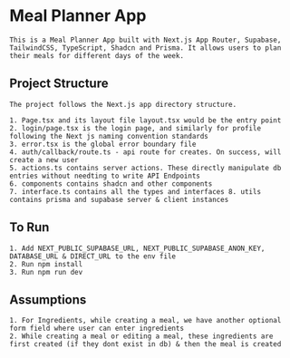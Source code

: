 # Meal Planner App

    This is a Meal Planner App built with Next.js App Router, Supabase, TailwindCSS, TypeScript, Shadcn and Prisma. It allows users to plan their meals for different days of the week.

## Project Structure

    The project follows the Next.js app directory structure.

    1. Page.tsx and its layout file layout.tsx would be the entry point
    2. login/page.tsx is the login page, and similarly for profile following the Next js naming convention standards
    3. error.tsx is the global error boundary file
    4. auth/callback/route.ts - api route for creates. On success, will create a new user
    5. actions.ts contains server actions. These directly manipulate db entries without needting to write API Endpoints
    6. components contains shadcn and other components
    7. interface.ts contains all the types and interfaces 8. utils contains prisma and supabase server & client instances

## To Run

    1. Add NEXT_PUBLIC_SUPABASE_URL, NEXT_PUBLIC_SUPABASE_ANON_KEY, DATABASE_URL & DIRECT_URL to the env file
    2. Run npm install
    3. Run npm run dev

## Assumptions

    1. For Ingredients, while creating a meal, we have another optional form field where user can enter ingredients
    2. While creating a meal or editing a meal, these ingredients are first created (if they dont exist in db) & then the meal is created

